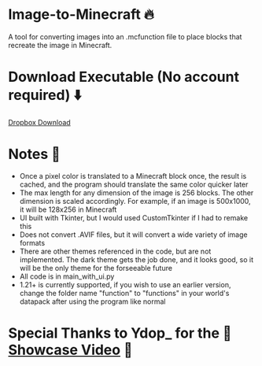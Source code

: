 # Image-to-Minecraft 🔥
A tool for converting images into an .mcfunction file to place blocks that recreate the image in Minecraft.

# Download Executable (No account required) ⬇️
[Dropbox Download](https://www.dropbox.com/scl/fi/hhzi6krv1obu86a060418/image_to_minecraft.exe?rlkey=f1g7sxc9vo3gy7b3a8c4yb4c7&st=prryoqua&dl=0)

# Notes 📝
- Once a pixel color is translated to a Minecraft block once, the result is cached, and the program should translate the same color quicker later
- The max length for any dimension of the image is 256 blocks. The other dimension is scaled accordingly. For example, if an image is 500x1000, it will be 128x256 in Minecraft
- UI built with Tkinter, but I would used CustomTkinter if I had to remake this
- Does not convert .AVIF files, but it will convert a wide variety of image formats
- There are other themes referenced in the code, but are not implemented. The dark theme gets the job done, and it looks good, so it will be the only theme for the forseeable future
- All code is in main_with_ui.py
- 1.21+ is currently supported, if you wish to use an earlier version, change the folder name "function" to "functions" in your world's datapack after using the program like normal

# Special Thanks to Ydop_ for the 🎉 [Showcase Video](about:blank) 🎉
